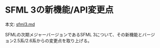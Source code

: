 
# SFML 3の新機能/API変更点

本文: [sfml3.md](https://github.com/haruka-kishimoto/article-sfml3/blob/main/sfml3.md)

SFMLの次期メジャーバージョンであるSFML 3について、その新機能とバージョン2.5系/2.6系からの変更点を取り上げる。

